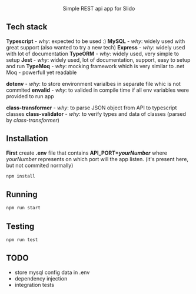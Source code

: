 <p align="center">
  Simple REST api app for Slido
</p>

## Tech stack

**Typescript** - _why_: expected to be used :)
**MySQL** - _why_: widely used with great support (also wanted to try a new tech)
**Express** - _why_: widely used with lot of documentation
**TypeORM** - _why_: widely used, very simple to setup
**Jest** - _why_: widely used, lot of documentation, support, easy to setup and run
**TypeMoq** - _why_: mocking framework which is very similar to .net Moq - powerfull yet readable

**dotenv** - _why_: to store environment varialbes in separate file whic is not commited
**envalid** - _why_: to valided in compile time if all env variables were provided to run app 

**class-transformer** - _why_: to parse JSON object from API to typescript classes
**class-validator** - _why_: to verify types and data of classes (parsed by _class-transformer_)

## Installation

**First** create **.env** file that contains **API_PORT=_yourNumber_** where _yourNumber_ represents on which port will the app listen.
(it's present here, but not commited normally)

```bash
npm install
```

## Running

```bash
npm run start
```

## Testing

```bash
npm run test
```

## TODO

- store mysql config data in .env
- dependency injection
- integration tests